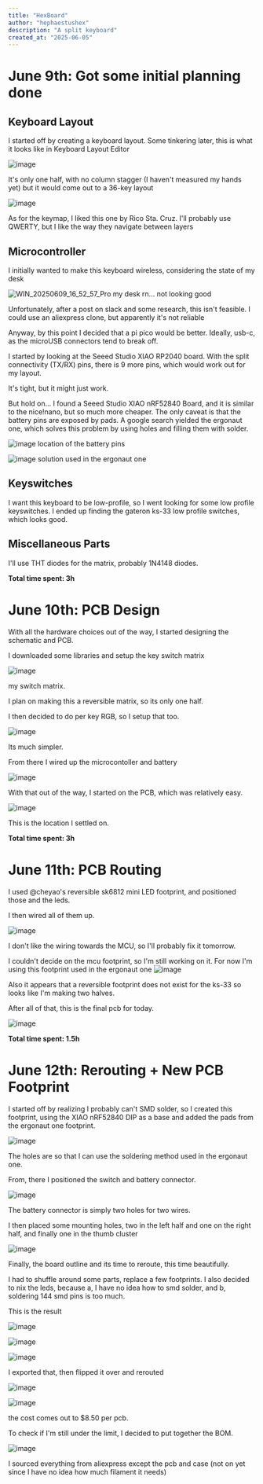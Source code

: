 ```yaml
---
title: "HexBoard"
author: "hephaestushex"
description: "A split keyboard"
created_at: "2025-06-05"
---
```

# June 9th: Got some initial planning done

## Keyboard Layout

I started off by creating a keyboard layout.
Some tinkering later, this is what it looks like in Keyboard Layout Editor

![image](https://github.com/user-attachments/assets/5a9b50c7-7993-4e5d-bd34-3e296d9ea58a)

It's only one half, with no column stagger (I haven't measured my hands yet) but it would come out to a 36-key layout

![image](https://github.com/user-attachments/assets/3b07386c-ad02-4323-9ee6-886caadf7d79)

As for the keymap, I liked this one by Rico Sta. Cruz. I'll probably use QWERTY, but I like the way they navigate between layers

## Microcontroller

I initially wanted to make this keyboard wireless, considering the state of my desk

![WIN_20250609_16_52_57_Pro](https://github.com/user-attachments/assets/55d3fe5c-cc18-4169-ab99-733300c98c8e)
my desk rn... not looking good

Unfortunately, after a post on slack and some research, this isn't feasible. I could use an aliexpress clone, but apparently it's not reliable

Anyway, by this point I decided that a pi pico would be better. Ideally, usb-c, as the microUSB connectors tend to break off.

I started by looking at the Seeed Studio XIAO RP2040 board. With the split connectivity (TX/RX) pins, there is 9 more pins, which would work out for my layout.

It's tight, but it might just work.

But hold on... I found a Seeed Studio XIAO nRF52840 Board, and it is similar to the nice!nano, but so much more cheaper. The only caveat is that the battery pins are exposed by pads. A google search yielded the ergonaut one, which solves this problem by using holes and filling them with solder.

![image](https://github.com/user-attachments/assets/0204e1e2-0ba0-4668-b5dd-d3673e832baa)
location of the battery pins

![image](https://github.com/user-attachments/assets/52e0274d-b953-461a-a9d6-52d33e09bde5)
solution used in the ergonaut one

## Keyswitches

I want this keyboard to be low-profile, so I went looking for some low profile keyswitches. I ended up finding the gateron ks-33 low profile switches, which looks good.

## Miscellaneous Parts

I'll use THT diodes for the matrix, probably 1N4148 diodes.

**Total time spent: 3h**

# June 10th: PCB Design

With all the hardware choices out of the way, I started designing the schematic and PCB.

I downloaded some libraries and setup the key switch matrix

![image](https://github.com/user-attachments/assets/0d92764f-4ae7-431d-a7da-f7349d7ad8c9)

my switch matrix.

I plan on making this a reversible matrix, so its only one half.

I then decided to do per key RGB, so I setup that too.

![image](https://github.com/user-attachments/assets/24aa80e7-8735-4e8a-92e7-05aad1fc42ae)

Its much simpler.

From there I wired up the microcontoller and battery

![image](https://github.com/user-attachments/assets/7d37419a-08d0-4712-98bf-d9702e920a83)

With that out of the way, I started on the PCB, which was relatively easy.

![image](https://github.com/user-attachments/assets/a6eb77c2-e36e-438c-b72a-c7d290030d14)

This is the location I settled on.

**Total time spent: 3h**

# June 11th: PCB Routing

I used @cheyao's reversible sk6812 mini LED footprint, and positioned those and the leds.

I then wired all of them up.

![image](https://github.com/user-attachments/assets/4b638ea5-9d50-4327-b50f-b55a7c366fd0)

I don't like the wiring towards the MCU, so I'll probably fix it tomorrow.

I couldn't decide on the mcu footprint, so I'm still working on it.
For now I'm using this footprint used in the ergonaut one
![image](https://github.com/user-attachments/assets/5751c0f1-2f79-4903-9072-218c6fd8a79a)

Also it appears that a reversible footprint does not exist for the ks-33 so looks like I'm making two halves.

After all of that, this is the final pcb for today.

![image](https://github.com/user-attachments/assets/7817c68c-8ab5-4d6f-bf7c-76deb19cc19d)

**Total time spent: 1.5h**

# June 12th: Rerouting + New PCB Footprint

I started off by realizing I probably can't SMD solder, so I created this footprint, using the XIAO nRF52840 DIP as a base and added the pads from the ergonaut one footprint.

![image](https://github.com/user-attachments/assets/2b36330c-b2b4-4d3a-a722-a559c852b72d)

The holes are so that I can use the soldering method used in the ergonaut one.

From, there I positioned the switch and battery connector.

![image](https://github.com/user-attachments/assets/90affe04-5129-4716-a9d5-7b28251c5b45)

The battery connector is simply two holes for two wires.

I then placed some mounting holes, two in the left half and one on the right half,
and finally one in the thumb cluster

![image](https://github.com/user-attachments/assets/d47b2d3f-4e1e-4b6d-a3db-8b8f16a62ef7)

Finally, the board outline and its time to reroute, this time beautifully.

I had to shuffle around some parts, replace a few footprints. I also decided to nix the leds, because a, I have no idea how to smd solder, and b, soldering 144 smd pins is too much.

This is the result

![image](https://github.com/user-attachments/assets/89b443ef-c9ea-4c97-8e3a-79b91d6fb3e3)

![image](https://github.com/user-attachments/assets/f0f5bb66-567c-4e7d-9d23-c1aaf050d02a)

![image](https://github.com/user-attachments/assets/56dfecd5-12ee-4ef5-8a7a-85a0fabb0381)

I exported that, then flipped it over and rerouted

![image](https://github.com/user-attachments/assets/ed8a0f7d-0960-41bd-b8ad-d7121ce3a323)

![image](https://github.com/user-attachments/assets/a2a0b1d6-158d-4293-bd3b-ddf2333659e5)

the cost comes out to $8.50 per pcb.

To check if I'm still under the limit, I decided to put together the BOM.

![image](https://github.com/user-attachments/assets/38ddc7fa-2ec7-444d-9603-c86e2df056de)

I sourced everything from aliexpress except the pcb and case (not on yet since I have no idea how much filament it needs)




